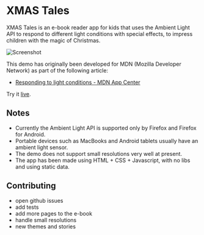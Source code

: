 # XMAS Tales

XMAS Tales is an e-book reader app for kids that uses the Ambient Light API to respond to different light conditions with special effects, to impress children with the magic of Christmas.

![Screenshot](https://mdn.mozillademos.org/files/6725/pages.png)

This demo has originally been developed for MDN (Mozilla Developer Network) as part of the following article:

- [Responding to light conditions - MDN App Center](https://developer.mozilla.org/en-US/Apps/Developing/gather_and_modify_data/Responding_to_light_conditions)

Try it [live](http://franciov.github.io/xmas-tales/).

## Notes

- Currently the Ambient Light API is supported only by Firefox and Firefox for Android.
- Portable devices such as MacBooks and Android tablets usually have an ambient light sensor.
- The demo does not support small resolutions very well at present.
- The app has been made using HTML + CSS + Javascript, with no libs and using static data.

## Contributing

- open github issues
- add tests
- add more pages to the e-book
- handle small resolutions
- new themes and stories
